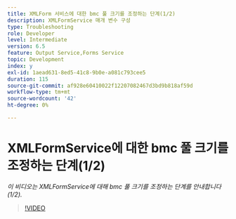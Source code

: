 ```yaml
---
title: XMLForm 서비스에 대한 bmc 풀 크기를 조정하는 단계(1/2)
description: XMLFormService 매개 변수 구성
type: Troubleshooting
role: Developer
level: Intermediate
version: 6.5
feature: Output Service,Forms Service
topic: Development
index: y
exl-id: 1aead631-8ed5-41c8-9b0e-a081c793cee5
duration: 115
source-git-commit: af928e60410022f12207082467d3bd9b818af59d
workflow-type: tm+mt
source-wordcount: '42'
ht-degree: 0%

---
```



# XMLFormService에 대한 bmc 풀 크기를 조정하는 단계(1/2)

*이 비디오는 XMLFormService에 대해 bmc 풀 크기를 조정하는 단계를 안내합니다(1/2).*

>[!VIDEO](https://video.tv.adobe.com/v/335552?quality=12&learn=on)

